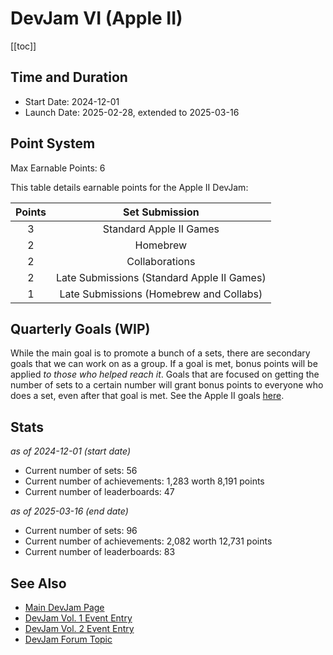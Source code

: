 # DevJam VI (Apple II)

[[toc]]

## Time and Duration

- Start Date: 2024-12-01
- Launch Date: 2025-02-28, extended to 2025-03-16

## Point System

Max Earnable Points: 6

This table details earnable points for the Apple II DevJam:

| Points |                                                        Set Submission                                                         |
| :----: | :---------------------------------------------------------------------------------------------------------------------------: |
|   3    |                                                     Standard Apple II Games                                                   |
|   2    |                                                     Homebrew                                                                  |
|   2    |                                                     Collaborations                                                            |
|   2    |                                                     Late Submissions (Standard Apple II Games)                                |
|   1    |                                                     Late Submissions (Homebrew and Collabs)                                   |

## Quarterly Goals (WIP)

While the main goal is to promote a bunch of a sets, there are secondary goals that we can work on as a group. If a goal is met, bonus points will be applied _to those who helped reach it_. Goals that are focused on getting the number of sets to a certain number will grant bonus points to everyone who does a set, even after that goal is met. See the Apple II goals [here](https://docs.google.com/spreadsheets/d/e/2PACX-1vTN6uDiwB8vTF5470_I5C-A-pStdtktxL3sbMdmoL7U3rYvR8KdR4m85PkLtawWgYxr3EtpWQYlZEa2/pubhtml?gid=1785919847&single=true).

## Stats

_as of 2024-12-01 (start date)_

- Current number of sets: 56
- Current number of achievements: 1,283 worth 8,191 points
- Current number of leaderboards: 47

_as of 2025-03-16 (end date)_

- Current number of sets: 96
- Current number of achievements: 2,082 worth 12,731 points
- Current number of leaderboards: 83

## See Also

- [Main DevJam Page](/developer-docs/devjam)
- [DevJam Vol. 1 Event Entry](https://retroachievements.org/game/20000)
- [DevJam Vol. 2 Event Entry](https://retroachievements.org/game/30000)
- [DevJam Forum Topic](https://retroachievements.org/viewtopic.php?t=22368)
